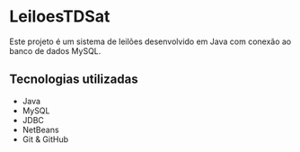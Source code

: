 # LeiloesTDSat

Este projeto é um sistema de leilões desenvolvido em Java com conexão ao banco de dados MySQL.

## Tecnologias utilizadas

- Java
- MySQL
- JDBC
- NetBeans
- Git & GitHub